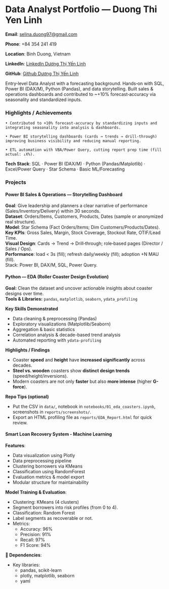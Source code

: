 # Data Analyst Portfolio — Duong Thi Yen Linh

**Email**: selina.duong97@gmail.com 

**Phone**: +84 354 241 419 

**Location**: Binh Duong, Vietnam 

**LinkedIn**: [LinkedIn Dương Thị Yến Linh](www.linkedin.com/in/dương-thị-yến-linh-140a67216)

**GitHub**: [Github Dương Thị Yến Linh](https://github.com/SelinaYenLinh)

Entry‑level Data Analyst with a forecasting background. Hands‑on with SQL, Power BI (DAX/M), Python (Pandas), and data storytelling. Built sales & operations dashboards and contributed to ~+10% forecast‑accuracy via seasonality and standardized inputs.

### Highlights / Achievements  
    • Contributed to +10% forecast‑accuracy by standardizing inputs and integrating seasonality into analysis & dashboards.

    • Power BI storytelling dashboards (cards → trends → drill‑through) improving business visibility and reducing manual reporting.

    • ETL automation with VBA/Power Query, cutting report prep time (fill actual: ↓X%).

**Tech Stack**: SQL · Power BI (DAX/M) · Python (Pandas/Matplotlib) · Excel/Power Query · Star Schema · Basic ML/Forecasting

### Projects
#### **Power BI Sales & Operations — Storytelling Dashboard**  
**Goal**: Give leadership and planners a clear narrative of performance (Sales/Inventory/Delivery) within 30 seconds.  
**Dataset**: Orders/Items, Customers, Products, Dates (sample or anonymized real structure).  
**Model**: Star Schema (Fact Orders/Items; Dim Customers/Products/Dates).  
**Key KPIs**: Gross Sales, Margin, Stock Coverage, Stockout Rate, OTIF/Lead Time.  
**Visual Design**: Cards → Trend → Drill‑through; role‑based pages (Director / Sales / Ops).  
**Performance**: load < 3s (fill); refresh daily/weekly (fill); adoption +N MAU (fill).  
Stack: Power BI, DAX/M, SQL, Power Query.  

#### **Python — EDA (Roller Coaster Design Evolution)**

**Goal:** Clean the dataset and uncover actionable insights about coaster designs over time.  
**Tools & Libraries:** `pandas`, `matplotlib`, `seaborn`, `ydata_profiling`  

**Key Skills Demonstrated**
- Data cleaning & preprocessing (Pandas)
- Exploratory visualizations (Matplotlib/Seaborn)
- Aggregation & basic statistics
- Correlation analysis & decade-based trend analysis
- Automated reporting with `ydata-profiling`

**Highlights / Findings**
- Coaster **speed** and **height** have **increased significantly** across decades.
- **Steel vs. wooden** coasters show **distinct design trends** (speed/height/inversions).
- Modern coasters are not only **faster** but also **more intense** (higher **G-force**).

**Repo Tips (optional)**
- Put the CSV in `data/`, notebook in `notebooks/01_eda_coasters.ipynb`, screenshots in `reports/screenshots/`.
- Export an HTML profiling file as `reports/EDA_Report.html` for quick review.
#### **Smart Loan Recovery System - Machine Learning**
**Features**:   
- Data visualization using Plotly  
- Data preprocessing pipeline  
- Clustering borrowers via KMeans  
- Classification using RandomForest  
- Evaluation metrics & model export  
- Modular structure for maintainability  

**Model Training & Evaluation**:
- Clustering: KMeans (4 clusters)  
- Segment borrowers into risk profiles (from 0 to 4).  
- Classification: Random Forest  
- Label segments as recoverable or not.  
- Metrics:  
    - Accuracy: 96%  
    - Precision: 91%  
    - Recall: 97%  
    - F1 Score: 94%  

**🧾 Dependencies**:
- Key libraries:  
    - pandas, scikit-learn  
    - plotly, matplotlib, seaborn  
    - yaml    
